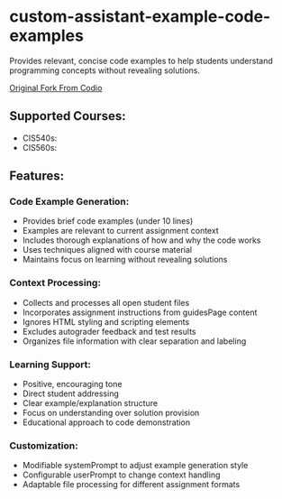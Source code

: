 # custom-assistant-example-code-examples
Provides relevant, concise code examples to help students understand programming concepts without revealing solutions.
<br />

<a href="https://github.com/codio-extensions/custom-assistant-example-error-augmentation" target="_blank">Original Fork From Codio</a>

## Supported Courses:
- CIS540s: 
- CIS560s:

## Features:

### Code Example Generation:
- Provides brief code examples (under 10 lines)
- Examples are relevant to current assignment context
- Includes thorough explanations of how and why the code works
- Uses techniques aligned with course material
- Maintains focus on learning without revealing solutions

### Context Processing:
- Collects and processes all open student files
- Incorporates assignment instructions from guidesPage content
- Ignores HTML styling and scripting elements
- Excludes autograder feedback and test results
- Organizes file information with clear separation and labeling

### Learning Support:
- Positive, encouraging tone
- Direct student addressing
- Clear example/explanation structure
- Focus on understanding over solution provision
- Educational approach to code demonstration

### Customization:
- Modifiable systemPrompt to adjust example generation style
- Configurable userPrompt to change context handling
- Adaptable file processing for different assignment formats
